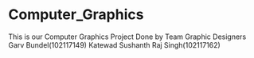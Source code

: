 # Computer_Graphics 
This is our Computer Graphics Project Done by Team Graphic Designers 
Garv Bundel(102117149)
Katewad Sushanth Raj Singh(102117162)

